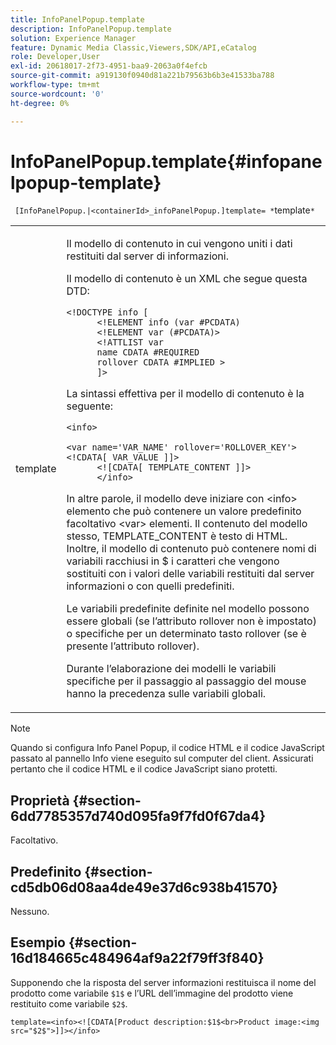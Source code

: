 ```yaml
---
title: InfoPanelPopup.template
description: InfoPanelPopup.template
solution: Experience Manager
feature: Dynamic Media Classic,Viewers,SDK/API,eCatalog
role: Developer,User
exl-id: 20618017-2f73-4951-baa9-2063a0f4efcb
source-git-commit: a919130f0940d81a221b79563b6b3e41533ba788
workflow-type: tm+mt
source-wordcount: '0'
ht-degree: 0%

---
```


# InfoPanelPopup.template{#infopanelpopup-template}

` [InfoPanelPopup.|<containerId>_infoPanelPopup.]template= *`template`*`

<table id="table_A6B1B446A7AE4A4A8B552C07EC88E518"> 
 <tbody> 
  <tr> 
   <td> <p> <span class="codeph"><span class="varname"> template</span></span> </p> </td> 
   <td> <p>Il modello di contenuto in cui vengono uniti i dati restituiti dal server di informazioni. </p> <p>Il modello di contenuto è un XML che segue questa DTD: </p> <p> <code>&lt;!DOCTYPE&nbsp;info&nbsp;[
      &lt;!ELEMENT&nbsp;info&nbsp;(var&nbsp;#PCDATA)
      &lt;!ELEMENT&nbsp;var&nbsp;(#PCDATA)&gt;
      &lt;!ATTLIST&nbsp;var&nbsp;
      name&nbsp;CDATA&nbsp;#REQUIRED
      rollover&nbsp;CDATA&nbsp;#IMPLIED&nbsp;&gt;
      ]&gt;</code> </p> <p>La sintassi effettiva per il modello di contenuto è la seguente: </p> <p> <code>&lt;info&gt;
      &lt;var&nbsp;name='VAR_NAME'&nbsp;rollover='ROLLOVER_KEY'&gt;&lt;!CDATA[&nbsp;VAR_VALUE&nbsp;]]&gt;
      &lt;![CDATA[&nbsp;TEMPLATE_CONTENT&nbsp;]]&gt;
      &lt;/info&gt;</code> </p> <p>In altre parole, il modello deve iniziare con <span class="codeph"> &lt;info&gt;</span> elemento che può contenere un valore predefinito facoltativo <span class="codeph"> &lt;var&gt;</span> elementi. Il contenuto del modello stesso, <span class="codeph"> TEMPLATE_CONTENT</span> è testo di HTML. Inoltre, il modello di contenuto può contenere nomi di variabili racchiusi in <span class="codeph"> $</span> i caratteri che vengono sostituiti con i valori delle variabili restituiti dal server informazioni o con quelli predefiniti. </p> <p>Le variabili predefinite definite nel modello possono essere globali (se l’attributo rollover non è impostato) o specifiche per un determinato tasto rollover (se è presente l’attributo rollover). </p> <p>Durante l’elaborazione dei modelli le variabili specifiche per il passaggio al passaggio del mouse hanno la precedenza sulle variabili globali. </p> </td> 
  </tr> 
 </tbody> 
</table>

>[!NOTE]
>
>Quando si configura Info Panel Popup, il codice HTML e il codice JavaScript passato al pannello Info viene eseguito sul computer del client. Assicurati pertanto che il codice HTML e il codice JavaScript siano protetti.

## Proprietà {#section-6dd7785357d740d095fa9f7fd0f67da4}

Facoltativo.

## Predefinito {#section-cd5db06d08aa4de49e37d6c938b41570}

Nessuno.

## Esempio {#section-16d184665c484964af9a22f79ff3f840}

Supponendo che la risposta del server informazioni restituisca il nome del prodotto come variabile `$1$` e l’URL dell’immagine del prodotto viene restituito come variabile `$2$`.

`template=<info><![CDATA[Product description:$1$<br>Product image:<img src="$2$">]]></info>`
